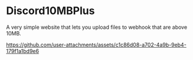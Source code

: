 # Discord10MBPlus
A very simple website that lets you upload files to webhook that are above 10MB.




https://github.com/user-attachments/assets/c1c86d08-a702-4a9b-9eb4-179f1a1bd9e6

